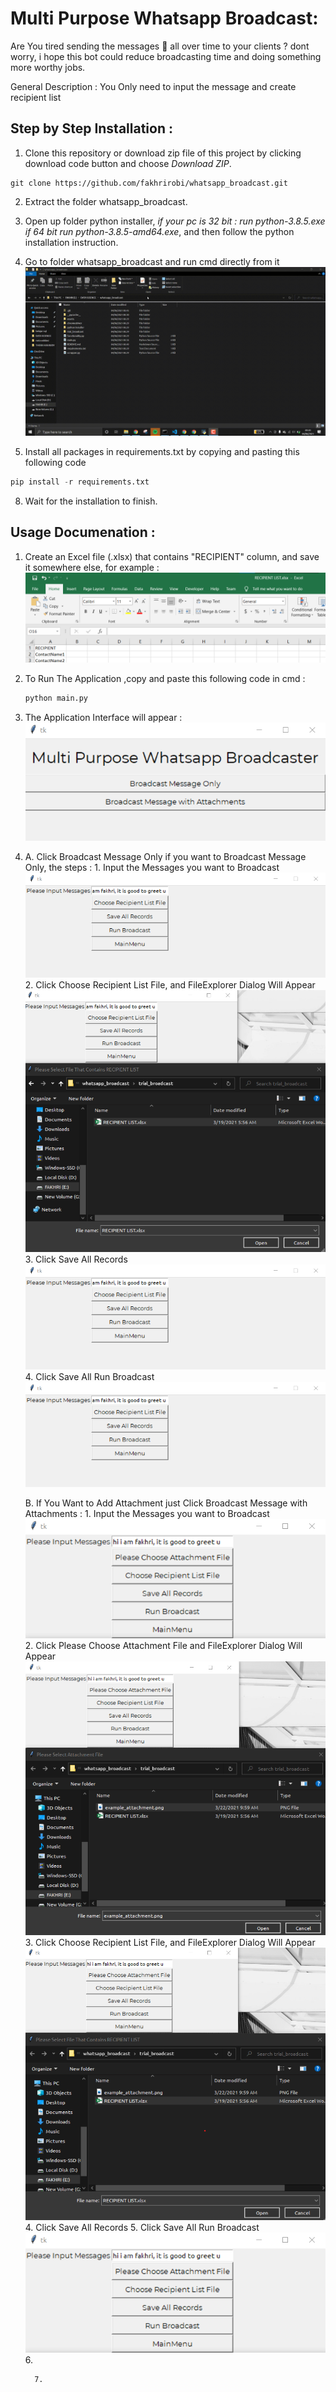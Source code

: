 
# Multi Purpose Whatsapp Broadcast: 


Are You  tired sending the messages 📱 all over time to your clients ? dont worry, i hope this bot could reduce broadcasting time and doing something more worthy jobs.

General Description : You Only need to input the message and create recipient list



## Step  by Step  Installation  : 
1. Clone this repository or download zip file of this project by clicking download code  button and choose *Download ZIP*.
```
git clone https://github.com/fakhrirobi/whatsapp_broadcast.git 
```
    

2. Extract the folder whatsapp_broadcast.
   
3. Open up folder python installer, *if your pc is 32 bit : run python-3.8.5.exe if 64 bit run python-3.8.5-amd64.exe*, and then follow the python installation instruction.

   

4. Go to folder whatsapp_broadcast and run cmd directly from it 
    ![cmd.gif](https://github.com/fakhrirobi/whatsapp_broadcast/blob/main/assets/cmd%20pip.gif)
5. Install all packages in requirements.txt by  copying and pasting this following code
```python
pip install -r requirements.txt
```


 8. Wait for the installation to finish.


## Usage Documenation :




1. Create an Excel file (.xlsx) that contains "RECIPIENT" column, and save it somewhere else, for example : 
   ![installation processs.gif](https://github.com/fakhrirobi/whatsapp_broadcast/blob/main/assets/RECIPIENT_LIST.png)
   
2. To Run The Application ,copy  and paste this following code in cmd  :
   ```python 
   python main.py
   ```
3. The Application Interface will appear : 
   ![installation processs.gif](https://github.com/fakhrirobi/whatsapp_broadcast/blob/main/assets/interface1.png)
4. 
      A. Click Broadcast Message Only if you want to Broadcast Message Only, the steps :
         1.  Input the Messages you want to Broadcast 
            ![installation processs.gif](https://github.com/fakhrirobi/whatsapp_broadcast/blob/main/assets/broadcast_message_only1.png)
         2.  Click Choose Recipient List File, and FileExplorer Dialog Will Appear
            ![installation processs.gif](https://github.com/fakhrirobi/whatsapp_broadcast/blob/main/assets/broadcast_message_only2.png)
         3.  Click Save All Records
            ![installation processs.gif](https://github.com/fakhrirobi/whatsapp_broadcast/blob/main/assets/broadcast_message_only1.png)
         4.  Click Save All Run Broadcast
            ![installation processs.gif](https://github.com/fakhrirobi/whatsapp_broadcast/blob/main/assets/broadcast_message_only1.png)

   
      B. If You Want to Add Attachment just Click         Broadcast Message with Attachments : 
         1.  Input the Messages you want to Broadcast 
            ![installation processs.gif](https://github.com/fakhrirobi/whatsapp_broadcast/blob/main/assets/broadcast_attachment_1.png)
         2. Click Please Choose Attachment File and FileExplorer Dialog Will Appear
            ![installation processs.gif](https://github.com/fakhrirobi/whatsapp_broadcast/blob/main/assets/broadcast_attachment_2.png)
         3.  Click Choose Recipient List File, and FileExplorer Dialog Will Appear
            ![installation processs.gif](https://github.com/fakhrirobi/whatsapp_broadcast/blob/main/assets/broadcast_attachment_3.png)
         4.  Click Save All Records
         5.  Click Save All Run Broadcast
            ![installation processs.gif](https://github.com/fakhrirobi/whatsapp_broadcast/blob/main/assets/broadcast_attachment_1.png)
         6. 

         7. 
